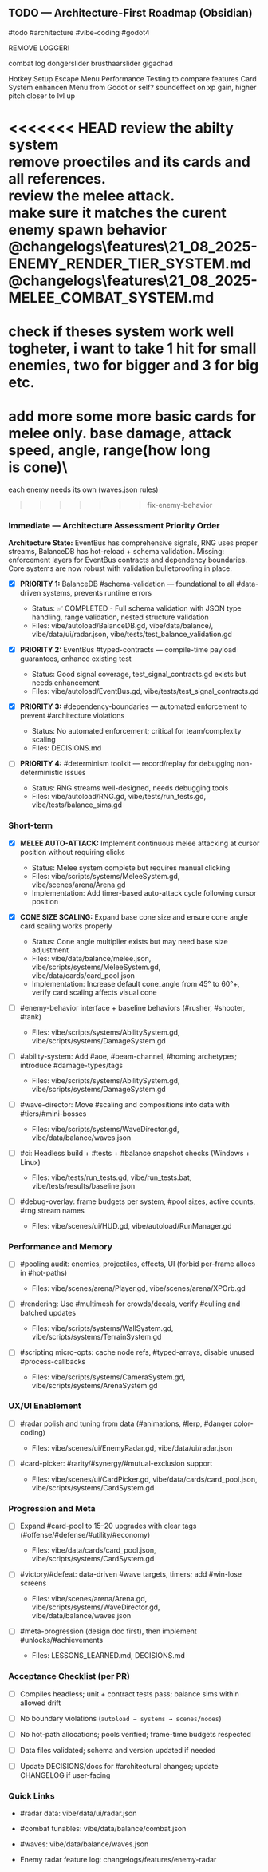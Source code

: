## TODO — Architecture-First Roadmap (Obsidian)

    

#todo #architecture #vibe-coding #godot4

REMOVE LOGGER!


combat log
dongerslider
brusthaarslider
gigachad

Hotkey Setup
Escape Menu
Performance Testing to compare features
Card System enhancen
Menu from Godot or self?
soundeffect on xp gain, higher pitch closer to lvl up

<<<<<<< HEAD
review the abilty system\
  remove proectiles and its cards and all references.\
  review the melee attack.\
  make sure it matches  the curent enemy spawn behavior
  @changelogs\features\21_08_2025-ENEMY_RENDER_TIER_SYSTEM.md
  @changelogs\features\21_08_2025-MELEE_COMBAT_SYSTEM.md \
  \
  check if theses system work well togheter, i want to take 1 hit for small enemies, two for
  bigger and 3 for big etc.\
  \
  add more some more basic cards for melee only. base damage, attack speed, angle, range(how long      
  is cone)\
=======
each enemy needs its own (waves.json rules)


>>>>>>> fix-enemy-behavior
### Immediate — Architecture Assessment Priority Order

**Architecture State:** EventBus has comprehensive signals, RNG uses proper streams, BalanceDB has hot-reload + schema validation. Missing: enforcement layers for EventBus contracts and dependency boundaries. Core systems are now robust with validation bulletproofing in place.

- [x] **PRIORITY 1:** BalanceDB #schema-validation — foundational to all #data-driven systems, prevents runtime errors
  
  - Status: ✅ COMPLETED - Full schema validation with JSON type handling, range validation, nested structure validation
  - Files: vibe/autoload/BalanceDB.gd, vibe/data/balance/, vibe/data/ui/radar.json, vibe/tests/test_balance_validation.gd

- [x] **PRIORITY 2:** EventBus #typed-contracts — compile-time payload guarantees, enhance existing test
  
  - Status: Good signal coverage, test_signal_contracts.gd exists but needs enhancement
  - Files: vibe/autoload/EventBus.gd, vibe/tests/test_signal_contracts.gd

- [x] **PRIORITY 3:** #dependency-boundaries — automated enforcement to prevent #architecture violations
  
  - Status: No automated enforcement; critical for team/complexity scaling  
  - Files: DECISIONS.md

- [ ] **PRIORITY 4:** #determinism toolkit — record/replay for debugging non-deterministic issues
  
  - Status: RNG streams well-designed, needs debugging tools
  - Files: vibe/autoload/RNG.gd, vibe/tests/run_tests.gd, vibe/tests/balance_sims.gd

  

### Short-term

- [x] **MELEE AUTO-ATTACK:** Implement continuous melee attacking at cursor position without requiring clicks

  - Status: Melee system complete but requires manual clicking
  - Files: vibe/scripts/systems/MeleeSystem.gd, vibe/scenes/arena/Arena.gd
  - Implementation: Add timer-based auto-attack cycle following cursor position

- [x] **CONE SIZE SCALING:** Expand base cone size and ensure cone angle card scaling works properly 

  - Status: Cone angle multiplier exists but may need base size adjustment
  - Files: vibe/data/balance/melee.json, vibe/scripts/systems/MeleeSystem.gd, vibe/data/cards/card_pool.json
  - Implementation: Increase default cone_angle from 45° to 60°+, verify card scaling affects visual cone

- [ ] #enemy-behavior interface + baseline behaviors (#rusher, #shooter, #tank)

  - Files: vibe/scripts/systems/AbilitySystem.gd, vibe/scripts/systems/DamageSystem.gd

- [ ] #ability-system: Add #aoe, #beam-channel, #homing archetypes; introduce #damage-types/tags

  - Files: vibe/scripts/systems/AbilitySystem.gd, vibe/scripts/systems/DamageSystem.gd

- [ ] #wave-director: Move #scaling and compositions into data with #tiers/#mini-bosses

  - Files: vibe/scripts/systems/WaveDirector.gd, vibe/data/balance/waves.json

- [ ] #ci: Headless build + #tests + #balance snapshot checks (Windows + Linux)

  - Files: vibe/tests/run_tests.gd, vibe/run_tests.bat, vibe/tests/results/baseline.json

- [ ] #debug-overlay: frame budgets per system, #pool sizes, active counts, #rng stream names

  - Files: vibe/scenes/ui/HUD.gd, vibe/autoload/RunManager.gd

  

### Performance and Memory

- [ ] #pooling audit: enemies, projectiles, effects, UI (forbid per-frame allocs in #hot-paths)

  - Files: vibe/scenes/arena/Player.gd, vibe/scenes/arena/XPOrb.gd

- [ ] #rendering: Use #multimesh for crowds/decals, verify #culling and batched updates

  - Files: vibe/scripts/systems/WallSystem.gd, vibe/scripts/systems/TerrainSystem.gd

- [ ] #scripting micro-opts: cache node refs, #typed-arrays, disable unused #process-callbacks

  - Files: vibe/scripts/systems/CameraSystem.gd, vibe/scripts/systems/ArenaSystem.gd

  

### UX/UI Enablement

- [ ] #radar polish and tuning from data (#animations, #lerp, #danger color-coding)

  - Files: vibe/scenes/ui/EnemyRadar.gd, vibe/data/ui/radar.json

- [ ] #card-picker: #rarity/#synergy/#mutual-exclusion support

  - Files: vibe/scenes/ui/CardPicker.gd, vibe/data/cards/card_pool.json, vibe/scripts/systems/CardSystem.gd

  

### Progression and Meta

- [ ] Expand #card-pool to 15–20 upgrades with clear tags (#offense/#defense/#utility/#economy)

  - Files: vibe/data/cards/card_pool.json, vibe/scripts/systems/CardSystem.gd

- [ ] #victory/#defeat: data-driven #wave targets, timers; add #win-lose screens

  - Files: vibe/scenes/arena/Arena.gd, vibe/scripts/systems/WaveDirector.gd, vibe/data/balance/waves.json

- [ ] #meta-progression (design doc first), then implement #unlocks/#achievements

  - Files: LESSONS_LEARNED.md, DECISIONS.md

  

### Acceptance Checklist (per PR)

- [ ] Compiles headless; unit + contract tests pass; balance sims within allowed drift

- [ ] No boundary violations (`autoload → systems → scenes/nodes`)

- [ ] No hot-path allocations; pools verified; frame-time budgets respected

- [ ] Data files validated; schema and version updated if needed

- [ ] Update DECISIONS/docs for #architectural changes; update CHANGELOG if user-facing

  

### Quick Links

- #radar data: vibe/data/ui/radar.json

- #combat tunables: vibe/data/balance/combat.json

- #waves: vibe/data/balance/waves.json

- Enemy radar feature log: changelogs/features/enemy-radar